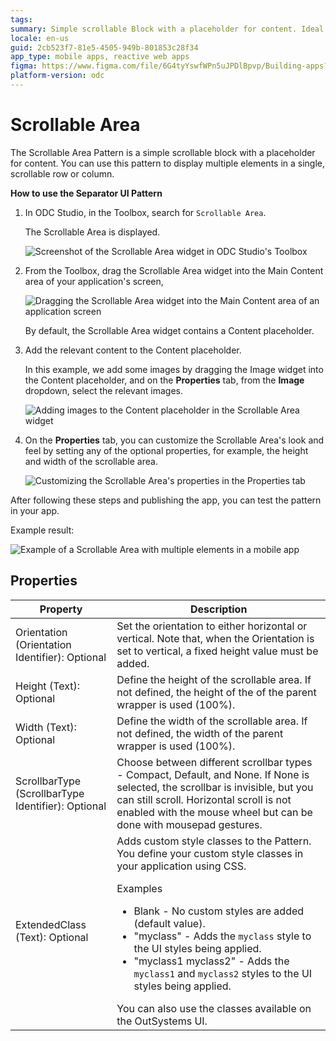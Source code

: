 ```yaml
---
tags: 
summary: Simple scrollable Block with a placeholder for content. Ideal to display multiple elements in a single, scrollable row or column.
locale: en-us
guid: 2cb523f7-81e5-4505-949b-801853c28f34
app_type: mobile apps, reactive web apps
figma: https://www.figma.com/file/6G4tyYswfWPn5uJPDlBpvp/Building-apps?type=design&node-id=3203%3A17230&t=ZwHw8hXeFhwYsO5V-1
platform-version: odc
---
```


# Scrollable Area

The Scrollable Area Pattern is a simple scrollable block with a placeholder for content. You can use this pattern to display multiple elements in a single, scrollable row or column.

**How to use the Separator UI Pattern**

1. In ODC Studio, in the Toolbox, search for `Scrollable Area`.

    The Scrollable Area is displayed.

    ![Screenshot of the Scrollable Area widget in ODC Studio's Toolbox](images/scrollwidget-ss.png "Scrollable Area Widget in ODC Studio")

1. From the Toolbox, drag the Scrollable Area widget into the Main Content area of your application's screen, 

    ![Dragging the Scrollable Area widget into the Main Content area of an application screen](images/scrolldrag-ss.png "Dragging Scrollable Area Widget to Screen")

    By default, the Scrollable Area widget contains a Content placeholder.
   
1. Add the relevant content to the Content placeholder.

    In this example, we add some images by dragging the Image widget into the Content placeholder, and on the **Properties** tab, from the **Image** dropdown, select the relevant images.

    ![Adding images to the Content placeholder in the Scrollable Area widget](images/scrollimage-ss.png "Adding Images to Content Placeholder")
    
1. On the **Properties** tab, you can customize the Scrollable Area's look and feel by setting any of the optional properties, for example, the height and width of the scrollable area. 

    ![Customizing the Scrollable Area's properties in the Properties tab](images/scrollprop-ss.png "Setting Optional Properties of Scrollable Area Widget")

After following these steps and publishing the app, you can test the pattern in your app.

Example result:

![Example of a Scrollable Area with multiple elements in a mobile app](images/scrollexample.png "Scrollable Area Pattern Example Result")

## Properties

| **Property**                                       | **Description**                                                                                                                                                                                                                                                                                                                                                                                                                                                                                                                                                                                                                         |
|----------------------------------------------------|-----------------------------------------------------------------------------------------------------------------------------------------------------------------------------------------------------------------------------------------------------------------------------------------------------------------------------------------------------------------------------------------------------------------------------------------------------------------------------------------------------------------------------------------------------------------------------------------------------------------------------------------|
| Orientation (Orientation Identifier): Optional     | Set the orientation to either horizontal or vertical. Note that, when the Orientation is set to vertical, a fixed height value must be added.                                                                                                                                                                                                                                                                                                                                                                                                                                                                                           |
| Height (Text): Optional                            | Define the height of the scrollable area. If not defined, the height of the of the parent wrapper is used (100%).                                                                                                                                                                                                                                                                                                                                                                                                                                                                                                                       |
| Width (Text): Optional                             | Define the width of the scrollable area. If not defined, the width of the parent wrapper is used (100%).                                                                                                                                                                                                                                                                                                                                                                                                                                                                                                                                |
| ScrollbarType (ScrollbarType Identifier): Optional | Choose between different scrollbar types - Compact, Default, and None. If None is selected, the scrollbar is invisible, but you can still scroll. Horizontal scroll is not enabled with the mouse wheel but can be done with mousepad gestures.                                                                                                                                                                                                                                                                                                                                                                                         |
| ExtendedClass (Text): Optional                     | Adds custom style classes to the Pattern. You define your custom style classes in your application using CSS. <p>Examples <ul><li>Blank - No custom styles are added (default value).</li><li>"myclass" - Adds the ``myclass`` style to the UI styles being applied.</li><li>"myclass1 myclass2" - Adds the ``myclass1`` and ``myclass2`` styles to the UI styles being applied.</li></ul></p>You can also use the classes available on the OutSystems UI. |
